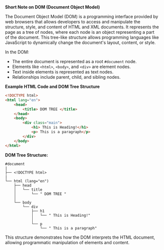 **Short Note on DOM (Document Object Model)**

The Document Object Model (DOM) is a programming interface provided by web browsers that allows developers to access and manipulate the structure, style, and content of HTML and XML documents. It represents the page as a tree of nodes, where each node is an object representing a part of the document. This tree-like structure allows programming languages like JavaScript to dynamically change the document's layout, content, or style.

In the DOM:

- The entire document is represented as a root `#document` node.
- Elements like `<html>`, `<body>`, and `<div>` are element nodes.
- Text inside elements is represented as text nodes.
- Relationships include parent, child, and sibling nodes.

**Example HTML Code and DOM Tree Structure**

```html
<!DOCTYPE html>
<html lang="en">
    <head>
        <title> DOM TREE </title>
    </head>
    <body>
        <div class="main">
            <h1> This is Heading!</h1>
            <p> This is a paragraph</p>
        </div>
    </body>
</html>
```

**DOM Tree Structure:**

```
#document
|
├── <!DOCTYPE html>
|
└── html (lang="en")
    ├── head
    │   └── title
    │       └── " DOM TREE "
    │
    └── body
        └── div
            ├── h1
            │   └── " This is Heading!"
            │
            └── p
                └── " This is a paragraph"
```

This structure demonstrates how the DOM interprets the HTML document, allowing programmatic manipulation of elements and content.

